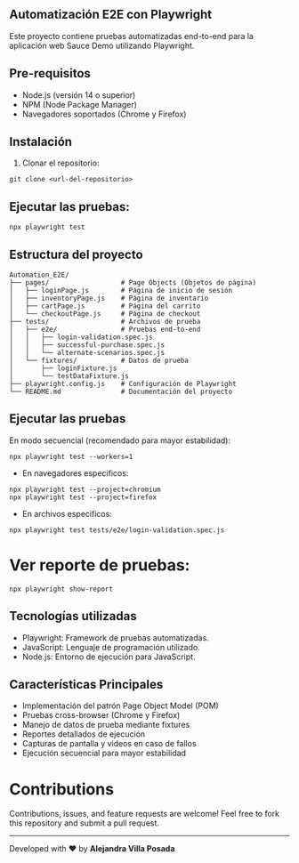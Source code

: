 ## Automatización E2E con Playwright

Este proyecto contiene pruebas automatizadas end-to-end para la aplicación web Sauce Demo utilizando Playwright.

## Pre-requisitos

* Node.js (versión 14 o superior)
* NPM (Node Package Manager)
* Navegadores soportados (Chrome y Firefox)

## Instalación

1. Clonar el repositorio:
```
git clone <url-del-repositorio>
```

## Ejecutar las pruebas:
```
npx playwright test
```

## Estructura del proyecto
```
Automation_E2E/
├── pages/                  # Page Objects (Objetos de página)
│   ├── loginPage.js        # Página de inicio de sesión
│   ├── inventoryPage.js    # Página de inventario
│   ├── cartPage.js         # Página del carrito
│   └── checkoutPage.js     # Página de checkout
├── tests/                  # Archivos de prueba
│   ├── e2e/                # Pruebas end-to-end
│   │   ├── login-validation.spec.js
│   │   ├── successful-purchase.spec.js
│   │   └── alternate-scenarios.spec.js
│   └── fixtures/           # Datos de prueba
│       ├── loginFixture.js
│       └── testDataFixture.js
├── playwright.config.js    # Configuración de Playwright
└── README.md               # Documentación del proyecto
```

## Ejecutar las pruebas
En modo secuencial (recomendado para mayor estabilidad):
```
npx playwright test --workers=1
```

* En navegadores especificos:
```
npx playwright test --project=chromium
npx playwright test --project=firefox
```
* En archivos especificos:
```
npx playwright test tests/e2e/login-validation.spec.js
```

# Ver reporte de pruebas:
```
npx playwright show-report
```

## Tecnologías utilizadas
* Playwright: Framework de pruebas automatizadas.
* JavaScript: Lenguaje de programación utilizado.
* Node.js: Entorno de ejecución para JavaScript.

## Características Principales
* Implementación del patrón Page Object Model (POM)
* Pruebas cross-browser (Chrome y Firefox)
* Manejo de datos de prueba mediante fixtures
* Reportes detallados de ejecución
* Capturas de pantalla y videos en caso de fallos
* Ejecución secuencial para mayor estabilidad

# Contributions
Contributions, issues, and feature requests are welcome! Feel free to fork this repository and submit a pull request.

---
Developed with ❤️ by **Alejandra Villa Posada**
